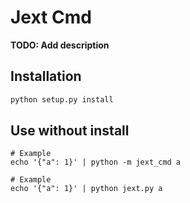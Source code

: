 # Jext Cmd

**TODO: Add description**

## Installation

```python
python setup.py install
```

## Use without install
```
# Example
echo '{"a": 1}' | python -m jext_cmd a
```

```
# Example
echo '{"a": 1}' | python jext.py a
```

